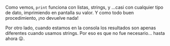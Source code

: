 Como vemos, `print` funciona con listas, strings, y ...casi con cualquier tipo de dato, imprimiendo en pantalla su valor. Y como todo buen procedimiento, ¡no devuelve nada!

Por otro lado, cuando estamos en la consola los resultados son apenas diferentes cuando usamos strings. Por eso es que no fue necesario... hasta ahora :stuck_out_tongue:.